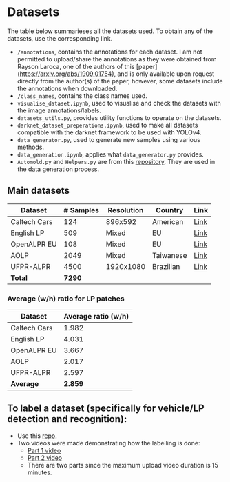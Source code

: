 # Datasets

The table below summarieses all the datasets used. To obtain any of the datasets, use the corresponding link.

- `/annotations`, contains the annotations for each dataset. I am not permitted to upload/share the annotations as they were obtained from Rayson Laroca, one of the authors of this [paper]
(https://arxiv.org/abs/1909.01754), and is only available upon request directly from the author(s) of the paper, however, some datasets include the annotations when downloaded.
- `/class_names`, contains the class names used.
- `visualise_dataset.ipynb`, used to visualise and check the datasets with the image annotations/labels.
- `datasets_utils.py`, provides utility functions to operate on the datasets.
- `darknet_dataset_preperations.ipynb`, used to make all datasets compatible with the darknet framework to be used with YOLOv4.
- `data_generator.py`, used to generate new samples using various methods.
- `data_generation.ipynb`, applies what `data_generator.py` provides.
- `Automold.py` and `Helpers.py` are from this [repository](https://github.com/UjjwalSaxena/Automold--Road-Augmentation-Library). They are used in the data generation process.


## Main datasets

| Dataset      | # Samples | Resolution | Country   | Link                                                                           |
|--------------|-----------|------------|-----------|--------------------------------------------------------------------------------|
| Caltech Cars | 124       | 896x592    | American  | [Link](https://www.robots.ox.ac.uk/~vgg/data/cars_markus/cars_markus.tar)      |
| English LP   | 509       | Mixed      | EU        | [Link](http://www.zemris.fer.hr/projects/LicensePlates/english/baza_slika.zip) |
| OpenALPR EU  | 108       | Mixed      | EU        | [Link](https://github.com/openalpr/benchmarks/tree/master/endtoend/eu)         |
| AOLP         | 2049      | Mixed      | Taiwanese | [Link](https://github.com/HaoRecog/AOLP)                                       |
| UFPR-ALPR    | 4500      | 1920x1080  | Brazilian | [Link](https://web.inf.ufpr.br/vri/databases/ufpr-alpr/license-agreement/)     |
| **Total**    | **7290**  |


### Average (w/h) ratio for LP patches

| Dataset      | Average ratio (w/h) |
| ------------ | ------------------- |
| Caltech Cars | 1.982               |
| English LP   | 4.031               |
| OpenALPR EU  | 3.667               |
| AOLP         | 2.017               |
| UFPR-ALPR    | 2.597               |
| **Average**  | **2.859**           |



## To label a dataset (specifically for vehicle/LP detection and recognition):

- Use this [repo](https://github.com/RedaAlb/labelImg).
- Two videos were made demonstrating how the labelling is done:
    - [Part 1 video](https://youtu.be/5tF9a6q4pDQ)
    - [Part 2 video](https://youtu.be/YAxl1udnBqI)
    - There are two parts since the maximum upload video duration is 15 minutes.